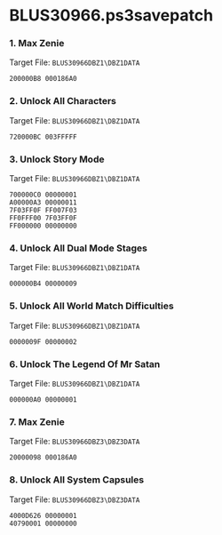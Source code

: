 # BLUS30966.ps3savepatch

### 1. Max Zenie

Target File: `BLUS30966DBZ1\DBZ1DATA`

```
200000B8 000186A0
```

### 2. Unlock All Characters

Target File: `BLUS30966DBZ1\DBZ1DATA`

```
720000BC 003FFFFF
```

### 3. Unlock Story Mode

Target File: `BLUS30966DBZ1\DBZ1DATA`

```
700000C0 00000001
A00000A3 00000011
7F03FF0F FF007F03
FF0FFF00 7F03FF0F
FF000000 00000000
```

### 4. Unlock All Dual Mode Stages

Target File: `BLUS30966DBZ1\DBZ1DATA`

```
000000B4 00000009
```

### 5. Unlock All World Match Difficulties

Target File: `BLUS30966DBZ1\DBZ1DATA`

```
0000009F 00000002
```

### 6. Unlock The Legend Of Mr Satan

Target File: `BLUS30966DBZ1\DBZ1DATA`

```
000000A0 00000001
```

### 7. Max Zenie

Target File: `BLUS30966DBZ3\DBZ3DATA`

```
20000098 000186A0
```

### 8. Unlock All System Capsules

Target File: `BLUS30966DBZ3\DBZ3DATA`

```
4000D626 00000001
40790001 00000000
```

